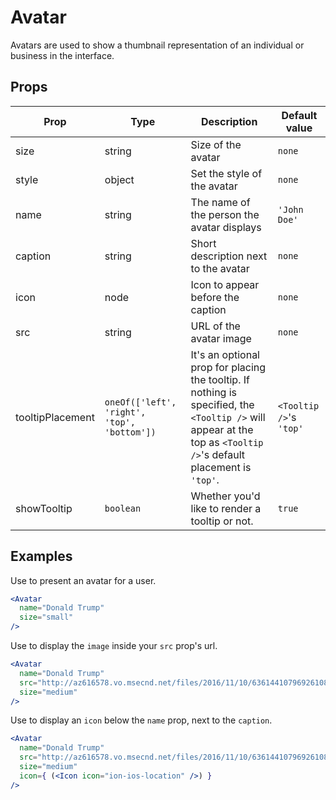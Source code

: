# Avatar

Avatars are used to show a thumbnail representation of an individual or
business in the interface.

## Props

| Prop | Type | Description | Default value |
| ---- | ---- | ----------- | -------------
| size | string | Size of the avatar | `none` |
| style | object | Set the style of the avatar | `none` |
| name | string | The name of the person the avatar displays | `'John Doe'` |
| caption | string | Short description next to the avatar | `none` |
| icon | node | Icon to appear before the caption | `none` |
| src | string | URL of the avatar image | `none` |
| tooltipPlacement | `oneOf(['left', 'right', 'top', 'bottom'])` | It's an optional prop for placing the tooltip. If nothing is specified, the `<Tooltip />` will appear at the top as `<Tooltip />`'s default placement is `'top'`. | `<Tooltip />`'s `'top'` |
| showTooltip | `boolean` | Whether you'd like to render a tooltip or not. | `true` |

## Examples

Use to present an avatar for a user.

```jsx
<Avatar
  name="Donald Trump"
  size="small"
/>
```

Use to display the `image` inside your `src` prop's url.

```jsx
<Avatar
  name="Donald Trump"
  src="http://az616578.vo.msecnd.net/files/2016/11/10/6361441079692610831635571641_nast.jpg"
  size="medium"
/>
```

Use to display an `icon` below the `name` prop, next to the `caption`.

```jsx
<Avatar
  name="Donald Trump"
  src="http://az616578.vo.msecnd.net/files/2016/11/10/6361441079692610831635571641_nast.jpg"
  size="medium"
  icon={ (<Icon icon="ion-ios-location" />) }
/>
```
